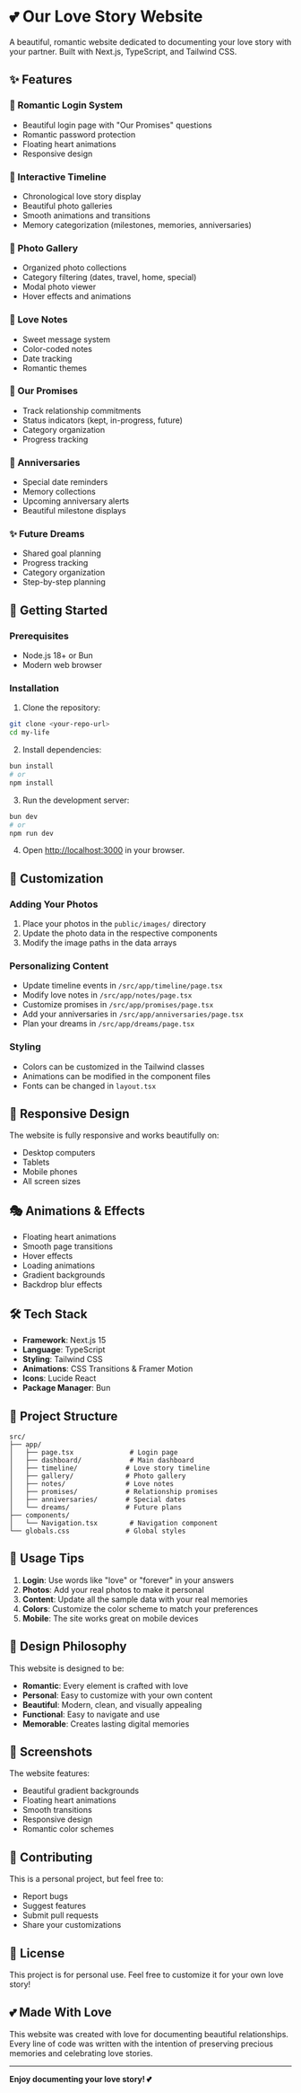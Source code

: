 # 💕 Our Love Story Website

A beautiful, romantic website dedicated to documenting your love story with your partner. Built with Next.js, TypeScript, and Tailwind CSS.

## ✨ Features

### 🔐 Romantic Login System
- Beautiful login page with "Our Promises" questions
- Romantic password protection
- Floating heart animations
- Responsive design

### 📅 Interactive Timeline
- Chronological love story display
- Beautiful photo galleries
- Smooth animations and transitions
- Memory categorization (milestones, memories, anniversaries)

### 📸 Photo Gallery
- Organized photo collections
- Category filtering (dates, travel, home, special)
- Modal photo viewer
- Hover effects and animations

### 💌 Love Notes
- Sweet message system
- Color-coded notes
- Date tracking
- Romantic themes

### 💍 Our Promises
- Track relationship commitments
- Status indicators (kept, in-progress, future)
- Category organization
- Progress tracking

### 🎉 Anniversaries
- Special date reminders
- Memory collections
- Upcoming anniversary alerts
- Beautiful milestone displays

### ✨ Future Dreams
- Shared goal planning
- Progress tracking
- Category organization
- Step-by-step planning

## 🚀 Getting Started

### Prerequisites
- Node.js 18+ or Bun
- Modern web browser

### Installation

1. Clone the repository:
```bash
git clone <your-repo-url>
cd my-life
```

2. Install dependencies:
```bash
bun install
# or
npm install
```

3. Run the development server:
```bash
bun dev
# or
npm run dev
```

4. Open [http://localhost:3000](http://localhost:3000) in your browser.

## 🎨 Customization

### Adding Your Photos
1. Place your photos in the `public/images/` directory
2. Update the photo data in the respective components
3. Modify the image paths in the data arrays

### Personalizing Content
- Update timeline events in `/src/app/timeline/page.tsx`
- Modify love notes in `/src/app/notes/page.tsx`
- Customize promises in `/src/app/promises/page.tsx`
- Add your anniversaries in `/src/app/anniversaries/page.tsx`
- Plan your dreams in `/src/app/dreams/page.tsx`

### Styling
- Colors can be customized in the Tailwind classes
- Animations can be modified in the component files
- Fonts can be changed in `layout.tsx`

## 📱 Responsive Design

The website is fully responsive and works beautifully on:
- Desktop computers
- Tablets
- Mobile phones
- All screen sizes

## 🎭 Animations & Effects

- Floating heart animations
- Smooth page transitions
- Hover effects
- Loading animations
- Gradient backgrounds
- Backdrop blur effects

## 🛠️ Tech Stack

- **Framework**: Next.js 15
- **Language**: TypeScript
- **Styling**: Tailwind CSS
- **Animations**: CSS Transitions & Framer Motion
- **Icons**: Lucide React
- **Package Manager**: Bun

## 📁 Project Structure

```
src/
├── app/
│   ├── page.tsx              # Login page
│   ├── dashboard/            # Main dashboard
│   ├── timeline/            # Love story timeline
│   ├── gallery/             # Photo gallery
│   ├── notes/               # Love notes
│   ├── promises/            # Relationship promises
│   ├── anniversaries/       # Special dates
│   └── dreams/              # Future plans
├── components/
│   └── Navigation.tsx        # Navigation component
└── globals.css              # Global styles
```

## 💝 Usage Tips

1. **Login**: Use words like "love" or "forever" in your answers
2. **Photos**: Add your real photos to make it personal
3. **Content**: Update all the sample data with your real memories
4. **Colors**: Customize the color scheme to match your preferences
5. **Mobile**: The site works great on mobile devices

## 🎨 Design Philosophy

This website is designed to be:
- **Romantic**: Every element is crafted with love
- **Personal**: Easy to customize with your own content
- **Beautiful**: Modern, clean, and visually appealing
- **Functional**: Easy to navigate and use
- **Memorable**: Creates lasting digital memories

## 📸 Screenshots

The website features:
- Beautiful gradient backgrounds
- Floating heart animations
- Smooth transitions
- Responsive design
- Romantic color schemes

## 🤝 Contributing

This is a personal project, but feel free to:
- Report bugs
- Suggest features
- Submit pull requests
- Share your customizations

## 📄 License

This project is for personal use. Feel free to customize it for your own love story!

## 💕 Made With Love

This website was created with love for documenting beautiful relationships. Every line of code was written with the intention of preserving precious memories and celebrating love stories.

---

**Enjoy documenting your love story! 💕**